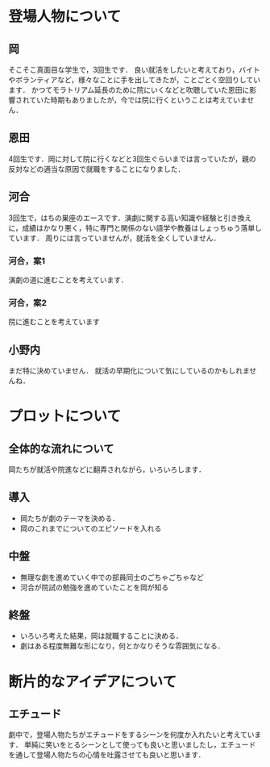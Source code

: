 # 登場人物について

## 岡
そこそこ真面目な学生で，3回生です．
良い就活をしたいと考えており，バイトやボランティアなど，様々なことに手を出してきたが，ことごとく空回りしています．
かつてモラトリアム延長のために院にいくなどと吹聴していた恩田に影響されていた時期もありましたが，今では院に行くということは考えていません．

## 恩田
4回生です．岡に対して院に行くなどと3回生ぐらいまでは言っていたが，親の反対などの適当な原因で就職をすることになりました．

## 河合
3回生で，はちの巣座のエースです．演劇に関する高い知識や経験と引き換えに，成績はかなり悪く，特に専門と関係のない語学や教養はしょっちゅう落単しています．
周りには言っていませんが，就活を全くしていません．

### 河合，案1
演劇の道に進むことを考えています．

### 河合，案2
院に進むことを考えています

## 小野内
まだ特に決めていません．
就活の早期化について気にしているのかもしれませんね．

# プロットについて
## 全体的な流れについて
岡たちが就活や院進などに翻弄されながら，いろいろします．

## 導入
- 岡たちが劇のテーマを決める．
- 岡のこれまでについてのエピソードを入れる

## 中盤
- 無理な劇を進めていく中での部員同士のごちゃごちゃなど
- 河合が院試の勉強を進めていたことを岡が知る

## 終盤
- いろいろ考えた結果，岡は就職することに決める．
- 劇はある程度無難な形になり，何とかなりそうな雰囲気になる．

# 断片的なアイデアについて
## エチュード
劇中で，登場人物たちがエチュードをするシーンを何度か入れたいと考えています．
単純に笑いをとるシーンとして使っても良いと思いましたし，エチュードを通して登場人物たちの心情を吐露させても良いと思います．
